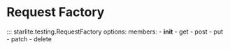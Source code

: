 # Request Factory

::: starlite.testing.RequestFactory
    options:
        members:
            - __init__
            - get
            - post
            - put
            - patch
            - delete
